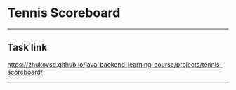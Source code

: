 # Tennis Scoreboard
_____
## Task link
https://zhukovsd.github.io/java-backend-learning-course/projects/tennis-scoreboard/
_____
